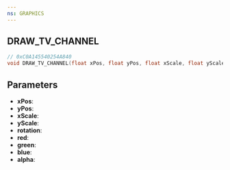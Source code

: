 ```yaml
---
ns: GRAPHICS
---
```

## DRAW_TV_CHANNEL

```c
// 0xC0A145540254A840
void DRAW_TV_CHANNEL(float xPos, float yPos, float xScale, float yScale, float rotation, int red, int green, int blue, int alpha);
```

## Parameters
* **xPos**:
* **yPos**:
* **xScale**:
* **yScale**:
* **rotation**:
* **red**:
* **green**:
* **blue**:
* **alpha**:
